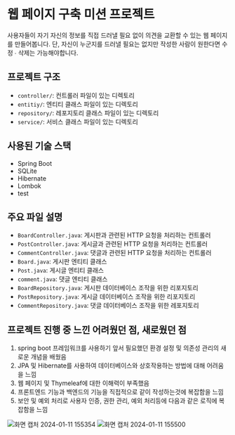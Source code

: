 # 웹 페이지 구축 미션 프로젝트

사용자들이 자기 자신의 정보를 직접 드러낼 필요 없이 의견을 교환할 수 있는 웹 페이지를 만들어봅니다.
단, 자신이 누군지를 드러낼 필요는 없지만 작성한 사람이 원한다면 수정 ∙ 삭제는 가능해야합니다.

## 프로젝트 구조

- `controller/`: 컨트롤러 파일이 있는 디렉토리
- `entitiy/`: 엔티티 클래스 파일이 있는 디렉토리
- `repository/`: 레포지토리 클래스 파일이 있는 디렉토리
- `service/`: 서비스 클래스 파일이 있는 디렉토리

## 사용된 기술 스택

- Spring Boot
- SQLite
- Hibernate
- Lombok
- test


## 주요 파일 설명

- `BoardController.java`: 게시판과 관련된 HTTP 요청을 처리하는 컨트롤러
- `PostController.java`: 게시글과 관련된 HTTP 요청을 처리하는 컨트롤러
- `CommentController.java`: 댓글과 관련된 HTTP 요청을 처리하는 컨트롤러
- `Board.java`: 게시판 엔티티 클래스
- `Post.java`: 게시글 엔티티 클래스
- `comment.java`: 댓글 엔티티 클래스
- `BoardRepository.java`: 게시판 데이터베이스 조작을 위한 리포지토리
- `PostRepository.java`: 게시글 데이터베이스 조작을 위한 리포지토리
- `CommentRepository.java`: 댓글 데이터베이스 조작을 위한 레포지토리

## 프로젝트 진행 중 느낀 어려웠던 점, 새로웠던 점

1. spring boot 프레임워크를 사용하기 앞서 필요했던 환경 설정 및 의존성 관리의 새로운 개념을 배웠음
2. JPA 및 Hibernate를 사용하여 데이터베이스와 상호작용하는 방법에 대해 어려움을 느낌
3. 웹 페이지 및 Thymeleaf에 대한 이해력이 부족했음
4. 프론트엔드 기능과 백엔드의 기능을 직접적으로 같이 작성하는것에 복잡함을 느낌
5. 보안 및 예외 처리로 사용자 인증, 권한 관리, 예외 처리등에 다음과 같은 로직에 복잡함을 느낌
  
![화면 캡처 2024-01-11 155354](https://github.com/kosh8348/Mission_koseunghyun/assets/150996149/88c12abd-3e6e-470e-af10-ff1a12462f91)
![화면 캡처 2024-01-11 155500](https://github.com/kosh8348/Mission_koseunghyun/assets/150996149/7c5a34c8-5138-4c68-8cd9-8a7c0226df39)



